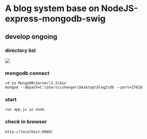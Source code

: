 # A blog system base on NodeJS-express-mongodb-swig
## develop ongoing
### directory list
![]('./dirList.png')
### mongodb connect
```
cd to MongoDB\Server\3.2\bin
mongod --dbpath=C:\Users\cshenger\Desktop\blog2\db --port=27018
```
### start
```
run app.js in node
```
### check in browser
```
http://localhost:8088/
```
